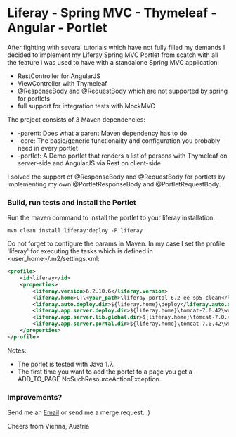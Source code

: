 # Liferay - Spring MVC - Thymeleaf - Angular - Portlet

After fighting with several tutorials which have not fully filled my demands I decided to implement my Liferay Spring MVC Portlet from scatch with all the feature i was used to have with a standalone Spring MVC application:

 * RestController for AngularJS
 * ViewController with Thymeleaf
 * @ResponseBody and @RequestBody which are not supported by spring for portlets
 * full support for integration tests with MockMVC

The project consists of 3 Maven dependencies:

 * -parent: Does what a parent Maven dependency has to do
 * -core: The basic/generic functionality and configuration you probably need in every portlet
 * -portlet: A Demo portlet that renders a list of persons with Thymeleaf on server-side and AngularJS via Rest on client-side.
 
I solved the support of @ResponseBody and @RequestBody for portlets by implementing my own @PortletResponseBody and @PortletRequestBody.

### Build, run tests and install the Portlet

Run the maven command to install the portlet to your liferay installation.

```
mvn clean install liferay:deploy -P liferay
```

Do not forget to configure the params in Maven.  In my case I set the profile 'liferay' for executing the tasks which is defined in <user_home>/.m2/settings.xml:

```xml
<profile>
	<id>liferay</id>
	<properties>
		<liferay.version>6.2.10.6</liferay.version>
		<liferay.home>C:\<your_path>\liferay-portal-6.2-ee-sp5-clean</liferay.home>
		<liferay.auto.deploy.dir>${liferay.home}\deploy</liferay.auto.deploy.dir>
		<liferay.app.server.deploy.dir>${liferay.home}\tomcat-7.0.42\webapps</liferay.app.server.deploy.dir>
		<liferay.app.server.lib.global.dir>${liferay.home}\tomcat-7.0.42\lib\ext</liferay.app.server.lib.global.dir>
		<liferay.app.server.portal.dir>${liferay.home}\tomcat-7.0.42\webapps\ROOT</liferay.app.server.portal.dir>
	</properties>
</profile>
```

Notes:

 * The porlet is tested with Java 1.7.
 * The first time you want to add the portet to a page you get a ADD_TO_PAGE NoSuchResourceActionException.
 
### Improvements?

Send me an [Email](mailto:wwa2007@nurfuerspam.de) or send me a merge request. :)

Cheers from Vienna, Austria

